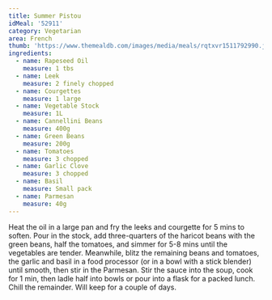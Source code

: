 ```yaml
---
title: Summer Pistou
idMeal: '52911'
category: Vegetarian
area: French
thumb: 'https://www.themealdb.com/images/media/meals/rqtxvr1511792990.jpg'
ingredients:
  - name: Rapeseed Oil
    measure: 1 tbs
  - name: Leek
    measure: 2 finely chopped
  - name: Courgettes
    measure: 1 large
  - name: Vegetable Stock
    measure: 1L
  - name: Cannellini Beans
    measure: 400g
  - name: Green Beans
    measure: 200g
  - name: Tomatoes
    measure: 3 chopped
  - name: Garlic Clove
    measure: 3 chopped
  - name: Basil
    measure: Small pack
  - name: Parmesan
    measure: 40g
---
```

Heat the oil in a large pan and fry the leeks and courgette for 5 mins to soften. Pour in the stock, add three-quarters of the haricot beans with the green beans, half the tomatoes, and simmer for 5-8 mins until the vegetables are tender.
Meanwhile, blitz the remaining beans and tomatoes, the garlic and basil in a food processor (or in a bowl with a stick blender) until smooth, then stir in the Parmesan. Stir the sauce into the soup, cook for 1 min, then ladle half into bowls or pour into a flask for a packed lunch. Chill the remainder. Will keep for a couple of days.
